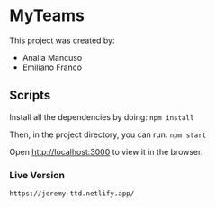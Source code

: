 # MyTeams

This project was created by: 
- Analia Mancuso
- Emiliano Franco


## Scripts

Install all the dependencies by doing: `npm install`

Then, in the project directory, you can run: `npm start`

Open [http://localhost:3000](http://localhost:3000) to view it in the browser.


### Live Version

`https://jeremy-ttd.netlify.app/`
